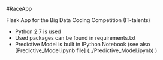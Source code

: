#RaceApp

Flask App for the Big Data Coding Competition (IT-talents)
* Python 2.7 is used
* Used packages can be found in requirements.txt
* Predictive Model is built in IPython Notebook (see also [Predictive_Model.ipynb file] (../Predictive_Model.ipynb) )
